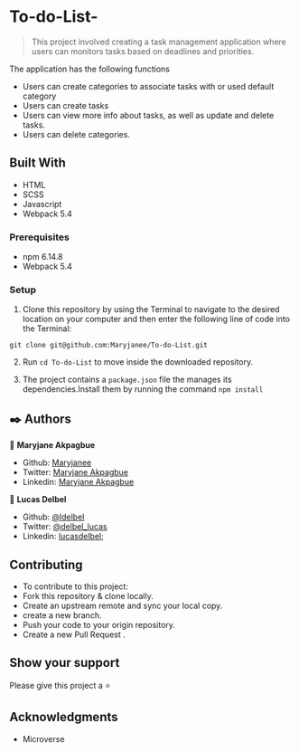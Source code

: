 # To-do-List-

> This project involved creating a task management application where users can monitors tasks based on deadlines and priorities.

The application has the following functions

- Users can create categories to associate tasks with or used default category
- Users can create tasks
- Users can view more info about tasks, as well as update and delete tasks.
- Users can delete categories.


## Built With

- HTML
- SCSS
- Javascript
- Webpack 5.4



### Prerequisites

- npm  6.14.8
- Webpack 5.4


### Setup

1. Clone this repository by using the Terminal to navigate to the desired location on your computer and then enter the following line of code into the Terminal:
```
git clone git@github.com:Maryjanee/To-do-List.git
```
2. Run `cd To-do-List` to move inside the downloaded repository.

3. The project contains a `package.json` file the manages its dependencies.Install them by running the command `npm install`



## ✒️  Authors <a name = "author"></a>

👤 **Maryjane Akpagbue**

- Github: [Maryjanee](https://github.com/Maryjanee)
- Twitter: [Maryjane Akpagbue](https://twitter.com/alfredmaryjane)
- Linkedin: [Maryjane Akpagbue](https://www.linkedin.com/in/maryjane-akpagbue)


👤 **Lucas Delbel**

- Github: [@ldelbel](https://github.com/ldelbel)
- Twitter: [@delbel_lucas](https://twitter.com/delbel_lucas)
- Linkedin: [lucasdelbel](https://www.linkedin.com/in/lucasdelbel/);


## Contributing

- To contribute to this project:
- Fork this repository & clone locally.
- Create an upstream remote and sync your local copy.
- create a new branch.
- Push your code to your origin repository.
- Create a new Pull Request .


## Show your support

Please give this project a  ⭐️ 

## Acknowledgments

- Microverse
